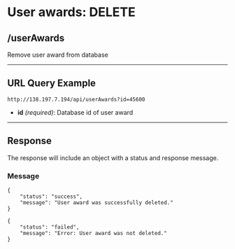 # User awards: DELETE

## /userAwards

Remove user award from database

---

## URL Query Example

```
http://138.197.7.194/api/userAwards?id=45600
```

- **id** *(required)*: Database id of user award

---

## Response

The response will include an object with a status and response message.


### Message

```
{
	"status": "success",
	"message": "User award was successfully deleted."
}
```

```
{
	"status": "failed",
	"message": "Error: User award was not deleted."
}
```